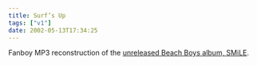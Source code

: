 ```yaml
---
title: Surf’s Up
tags: ["v1"]
date: 2002-05-13T17:34:25
---
```


Fanboy MP3 reconstruction of the [unreleased Beach Boys album, SMiLE][1].

[1]: http://users2.ev1.net/~bigrynz/ "Beach Boys SMiLE information and MP3s"
